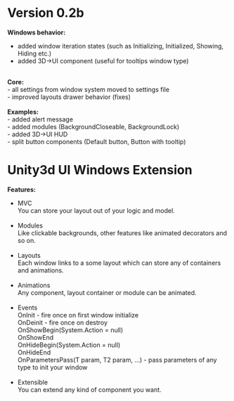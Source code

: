 # Version 0.2b

<b>Windows behavior:</b><br />
- added window iteration states (such as Initializing, Initialized, Showing, Hiding etc.)<br />
- added 3D->UI component (useful for tooltips window type)<br />
<br />
<b>Core:</b><br />
- all settings from window system moved to settings file<br />
- improved layouts drawer behavior (fixes)<br />
<br />
<b>Examples:</b><br />
- added alert message<br />
- added modules (BackgroundCloseable, BackgroundLock)<br />
- added 3D->UI HUD<br />
- split button components (Default button, Button with tooltip)<br />

# Unity3d UI Windows Extension

<b>Features:</b><br />
- MVC<br />
You can store your layout out of your logic and model.
<br /><br />
- Modules<br />
Like clickable backgrounds, other features like animated decorators and so on.
<br /><br />
- Layouts<br />
Each window links to a some layout which can store any of containers and animations.
<br /><br />
- Animations<br />
Any component, layout container or module can be animated.
<br /><br />
- Events<br />
OnInit - fire once on first window initialize<br />
OnDeinit - fire once on destroy<br />
OnShowBegin(System.Action = null)<br />
OnShowEnd<br />
OnHideBegin(System.Action = null)<br />
OnHideEnd<br />
OnParametersPass(T param, T2 param, ...) - pass parameters of any type to init your window
<br /><br />
- Extensible<br />
You can extend any kind of component you want.
